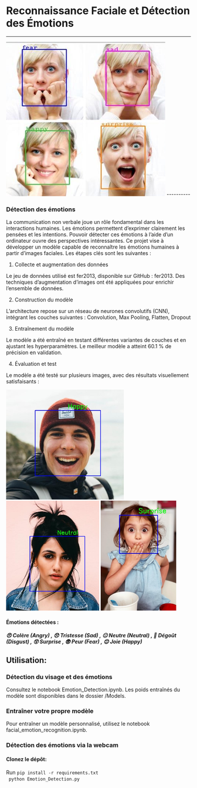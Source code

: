 # Reconnaissance Faciale et Détection des Émotions

----------
 <img src="./Test_Images/demo.jpeg" alt="index1"/>
----------

### Détection des émotions

La communication non verbale joue un rôle fondamental dans les interactions humaines. Les émotions permettent d’exprimer clairement les pensées et les intentions. Pouvoir détecter ces émotions à l’aide d’un ordinateur ouvre des perspectives intéressantes. Ce projet vise à développer un modèle capable de reconnaître les émotions humaines à partir d’images faciales. Les étapes clés sont les suivantes :

1. Collecte et augmentation des données
   
Le jeu de données utilisé est fer2013, disponible sur GitHub : fer2013. Des techniques d’augmentation d’images ont été appliquées pour enrichir l’ensemble de données.

2. Construction du modèle
   
L’architecture repose sur un réseau de neurones convolutifs (CNN), intégrant les couches suivantes : Convolution, Max Pooling, Flatten, Dropout

3. Entraînement du modèle
   
Le modèle a été entraîné en testant différentes variantes de couches et en ajustant les hyperparamètres. Le meilleur modèle a atteint 60.1 % de précision en validation.

4. Évaluation et test
   
Le modèle a été testé sur plusieurs images, avec des résultats visuellement satisfaisants :

<img src="./Test_Images/happy.jpg" alt="happy" height="300px"/> <img src="./Test_Images/neutral.jpg" alt="neutral" height="300px"/> <img src="./Test_Images/suprise.jpg" alt="surprise" height="300px"/>


#### Émotions détectées :
 #####  😠 Colère (Angry) , 😞 Tristesse (Sad) , 😐 Neutre (Neutral) , 🤢 Dégoût (Disgust) , 😲 Surprise , 😨 Peur (Fear) , 😊 Joie (Happy)

## Utilisation:

### Détection du visage et des émotions

Consultez le notebook Emotion_Detection.ipynb.
Les poids entraînés du modèle sont disponibles dans le dossier /Models.

### Entraîner votre propre modèle
Pour entraîner un modèle personnalisé, utilisez le notebook facial_emotion_recognition.ipynb.

### Détection des émotions via la webcam
#### Clonez le dépôt:
Run `pip install -r requirements.txt` <br/>
` python Emotion_Detection.py`


